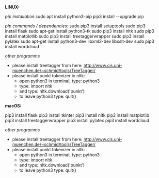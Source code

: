 **LINUX:**

*pip installation*
sudo apt install python3-pip
pip3 install --upgrade pip


*pip commands / dependencies:*
sudo pip3 install setuptools
sudo pip3 install flask
sudo apt-get install python3-tk
sudo pip3 install nltk
sudo pip3 install matplotlib
sudo pip3 install treetaggerwrapper
sudo pip3 install pylatex
sudo apt-get install python3-dev libxml2-dev libxslt-dev
sudo pip3 install wordcloud


*other programms*
- please install treetagger from here: http://www.cis.uni-muenchen.de/~schmid/tools/TreeTagger/
- please install punkt tokenizer in nltk:
    - open python3 in terminal, type: python3
    - type: import nltk
    - and type: nltk.download('punkt')
    - to leave python3 type: quit()


**macOS:**


pip3 install flask
pip3 install tkinter
pip3 install nltk
pip3 install matplotlib
pip3 install treetaggerwrapper
pip3 install pylatex
pip3 install wordcloud


*other programms*
- please install treetagger from here: http://www.cis.uni-muenchen.de/~schmid/tools/TreeTagger/
- please install punkt tokenizer in nltk:
    - open python3 in terminal, type: python3
    - type: import nltk
    - and type: nltk.download('punkt')
    - to leave python3 type: quit()
